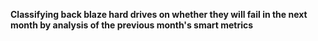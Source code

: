 **Classifying back blaze hard drives on whether they will fail in the next month by analysis of the previous month's smart metrics**